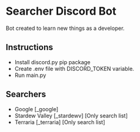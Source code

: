 # Searcher Discord Bot
Bot created to learn new things as a developer.

## Instructions
- Install discord.py pip package
- Create .env file with DISCORD_TOKEN variable.
- Run main.py

## Searchers
- Google [_google]
- Stardew Valley [_stardewv] [Only search list]
- Terraria [_terraria] [Only search list]

